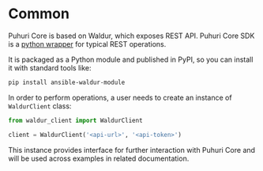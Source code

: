 # Common

Puhuri Core is based on Waldur, which exposes REST API. Puhuri Core SDK is a [python wrapper](https://github.com/waldur/ansible-waldur-module/blob/develop/waldur_client.py) for typical REST operations.

It is packaged as a Python module and published in PyPI, so you can install it with standard tools like:

```sh
pip install ansible-waldur-module
```

In order to perform operations, a user needs to create an instance of `WaldurClient` class:

```python
from waldur_client import WaldurClient

client = WaldurClient('<api-url>', '<api-token>')
```

This instance provides interface for further interaction with Puhuri Core and will be used across examples in related documentation.
